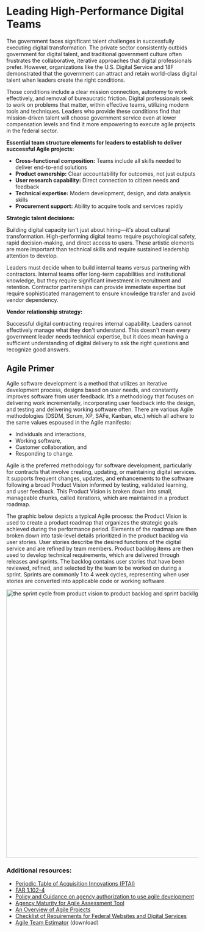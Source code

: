 # Leading High-Performance Digital Teams
The government faces significant talent challenges in successfully executing digital transformation. The private sector consistently outbids government for digital talent, and traditional government culture often frustrates the collaborative, iterative approaches that digital professionals prefer. However, organizations like the U.S. Digital Service and 18F demonstrated that the government can attract and retain world-class digital talent when leaders create the right conditions.</br>

Those conditions include a clear mission connection, autonomy to work effectively, and removal of bureaucratic friction. Digital professionals seek to work on problems that matter, within effective teams, utilizing modern tools and techniques. Leaders who provide these conditions find that mission-driven talent will choose government service even at lower compensation levels and find it more empowering to execute agile projects in the federal sector.

**Essential team structure elements for leaders to establish to deliver successful Agile projects:**
- **Cross-functional composition:** Teams include all skills needed to deliver end-to-end solutions
- **Product ownership:** Clear accountability for outcomes, not just outputs
- **User research capability:** Direct connection to citizen needs and feedback
- **Technical expertise:** Modern development, design, and data analysis skills
- **Procurement support:** Ability to acquire tools and services rapidly

**Strategic talent decisions:**

Building digital capacity isn't just about hiring—it's about cultural transformation. High-performing digital teams require psychological safety, rapid decision-making, and direct access to users. These artistic elements are more important than technical skills and require sustained leadership attention to develop.</br>

Leaders must decide when to build internal teams versus partnering with contractors. Internal teams offer long-term capabilities and institutional knowledge, but they require significant investment in recruitment and retention. Contractor partnerships can provide immediate expertise but require sophisticated management to ensure knowledge transfer and avoid vendor dependency.

**Vendor relationship strategy:** 

Successful digital contracting requires internal capability. Leaders cannot effectively manage what they don't understand. This doesn't mean every government leader needs technical expertise, but it does mean having a sufficient understanding of digital delivery to ask the right questions and recognize good answers.

## Agile Primer
Agile software development is a method that utilizes an iterative development process, designs based on user needs, and constantly improves software from user feedback. It’s a methodology that focuses on delivering work incrementally, incorporating user feedback into the design, and testing and delivering working software often. There are various Agile methodologies (DSDM, Scrum, XP, SAFe, Kanban, etc.) which all adhere to the same values espoused in the Agile manifesto:
- Individuals and interactions,
- Working software,
- Customer collaboration, and 
- Responding to change. 

Agile is the preferred methodology for software development, particularly for contracts that involve creating, updating, or maintaining digital services. It supports frequent changes, updates, and enhancements to the software following a broad Product Vision informed by testing, validated learning, and user feedback. This Product Vision is broken down into small, manageable chunks, called iterations, which are maintained in a product roadmap.

The graphic below depicts a typical Agile process: the Product Vision is used to create a product roadmap that organizes the strategic goals achieved during the performance period. Elements of the roadmap are then broken down into task-level details prioritized in the product backlog via user stories. User stories describe the desired functions of the digital service and are refined by team members. Product backlog items are then used to develop technical requirements, which are delivered through releases and sprints. The backlog contains user stories that have been reviewed, refined, and selected by the team to be worked on during a sprint. Sprints are commonly 1 to 4 week cycles, representing when user stories are converted into applicable code or working software. 

<img width="1500" height="704" alt="the sprint cycle from product vision to product backlog and sprint backllg into the sprint cycle and ends with the completed product and software release" src="https://github.com/user-attachments/assets/db45917d-cedb-4b8e-88c8-8483aea3ece9" />



### Additional resources:
- [Periodic Table of Acquisition Innovations (PTAI)](https://acquisitiongateway.gov/periodic-table)
- [FAR 1.102-4](https://www.acquisition.gov/far/part-1#FAR_1_102_4)
- [Policy and Guidance on agency authorization to use agile development](https://techfarhub.usds.gov/resources/policy-guidance/)
- [Agency Maturity for Agile Assessment Tool](https://techfarhub.usds.gov/resources/learning-center/agency-maturity-for-agile/)
- [An Overview of Agile Projects](https://techfarhub.usds.gov/resources/learning-center/field-guides/quick-and-dirty-agile-project-management/)
- [Checklist of Requirements for Federal Websites and Digital Services](https://digital.gov/resources/checklist-of-requirements-for-federal-digital-services/)
- [Agile Team Estimator](https://techfarhub.usds.gov/assets/files/Template%20IGCE%20-%20Agile%20Team%20Estimator.xlsx) (download)
